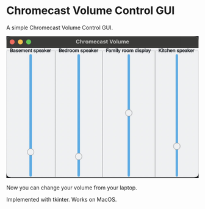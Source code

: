 # Chromecast Volume Control GUI

A simple Chromecast Volume Control GUI.

![](docs/screenshot.jpg)

Now you can change your volume from your laptop.

Implemented with tkinter. Works on MacOS.

